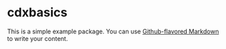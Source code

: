 # cdxbasics



This is a simple example package. You can use
[Github-flavored Markdown](https://guides.github.com/features/mastering-markdown/)
to write your content.